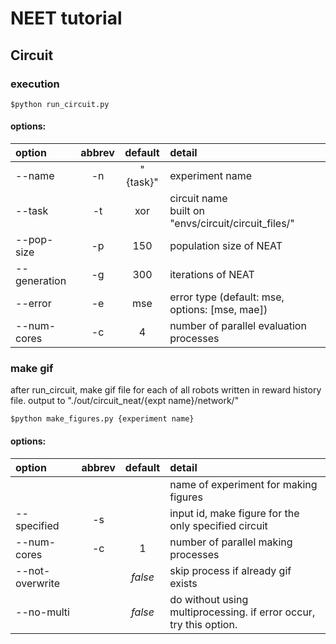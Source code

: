 # NEET tutorial


## Circuit
### execution
```
$python run_circuit.py
```
#### options:
| option      | abbrev  | default   | detail  |
| :---        | :---:   | :---:     | :---    |
| --name      | -n      | "{task}"  | experiment name |
| --task      | -t      | xor       | circuit name <br> built on "envs/circuit/circuit_files/" |
| --pop-size  | -p      | 150       | population size of NEAT |
| --generation| -g      | 300       | iterations of NEAT |
| --error     | -e      | mse       | error type (default: mse, options: [mse, mae]) |
| --num-cores | -c      | 4         | number of parallel evaluation processes |

### make gif
after run_circuit, make gif file for each of all robots written in reward history file.
output to "./out/circuit_neat/{expt name}/network/"
```
$python make_figures.py {experiment name}
```
#### options:
| option          | abbrev  | default | detail  |
| :---            | :---:   | :---:   | :---    |
|                 |         |         | name of experiment for making figures |
| --specified     | -s      |         | input id, make figure for the only specified circuit |
| --num-cores     | -c      | 1       | number of parallel making processes |
| --not-overwrite |         | *false* | skip process if already gif exists |
| --no-multi      |         | *false* | do without using multiprocessing. if error occur, try this option. |
